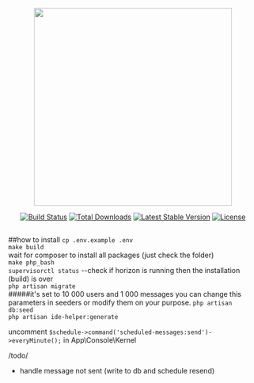 <p align="center"><img src="https://res.cloudinary.com/dtfbvvkyp/image/upload/v1566331377/laravel-logolockup-cmyk-red.svg" width="400"></p>

<p align="center">
<a href="https://travis-ci.org/laravel/framework"><img src="https://travis-ci.org/laravel/framework.svg" alt="Build Status"></a>
<a href="https://packagist.org/packages/laravel/framework"><img src="https://poser.pugx.org/laravel/framework/d/total.svg" alt="Total Downloads"></a>
<a href="https://packagist.org/packages/laravel/framework"><img src="https://poser.pugx.org/laravel/framework/v/stable.svg" alt="Latest Stable Version"></a>
<a href="https://packagist.org/packages/laravel/framework"><img src="https://poser.pugx.org/laravel/framework/license.svg" alt="License"></a>
</p>

## 
##how to install
`cp .env.example .env`  
`make build`  
wait for composer to install all packages (just check the folder)  
`make php_bash`  
`supervisorctl status`  --check if horizon is running then the installation (build) is over  
`php artisan migrate`  
#####it's set to 10 000 users and 1 000 messages you can change this parameters in seeders or modify them on your purpose.
`php artisan db:seed`  
`php artisan ide-helper:generate`  

uncomment `$schedule->command('scheduled-messages:send')->everyMinute();` in App\Console\Kernel



/todo/
- handle message not sent (write to db and schedule resend)
